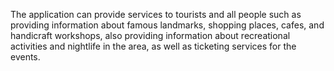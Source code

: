 The application can provide services to tourists and all people such as providing information about famous landmarks, shopping places, cafes, and handicraft workshops, also providing information about recreational activities and nightlife in the area, as well as ticketing services for the events.